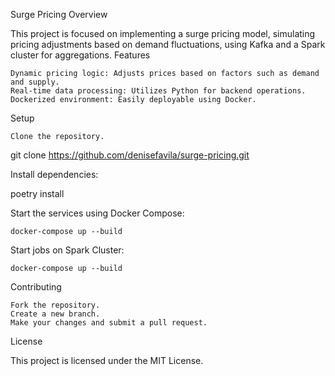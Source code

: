 Surge Pricing
Overview

This project is focused on implementing a surge pricing model, simulating pricing adjustments based on demand 
fluctuations, using Kafka and a Spark cluster for aggregations.
Features

    Dynamic pricing logic: Adjusts prices based on factors such as demand and supply.
    Real-time data processing: Utilizes Python for backend operations.
    Dockerized environment: Easily deployable using Docker.

Setup

    Clone the repository.

git clone https://github.com/denisefavila/surge-pricing.git

Install dependencies:

poetry install

Start the services using Docker Compose:

    docker-compose up --build

Start jobs on Spark Cluster:

    docker-compose up --build

Contributing

    Fork the repository.
    Create a new branch.
    Make your changes and submit a pull request.

License

This project is licensed under the MIT License.

